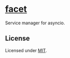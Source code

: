 # [facet](https://github.com/pohmelie/facet)
Service manager for asyncio.

## License
Licensed under [MIT](https://choosealicense.com/licenses/mit/).
